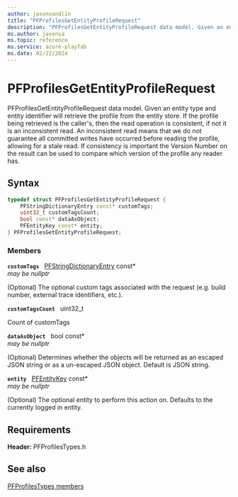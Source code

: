 ```yaml
---
author: jasonsandlin
title: "PFProfilesGetEntityProfileRequest"
description: "PFProfilesGetEntityProfileRequest data model. Given an entity type and entity identifier will retrieve the profile from the entity store. If the profile being retrieved is the caller's, then the read operation is consistent, if not it is an inconsistent read. An inconsistent read means that we do not guarantee all committed writes have occurred before reading the profile, allowing for a stale read. If consistency is important the Version Number on the result can be used to compare which version of the profile any reader has."
ms.author: jasonsa
ms.topic: reference
ms.service: azure-playfab
ms.date: 02/22/2024
---
```


# PFProfilesGetEntityProfileRequest  

PFProfilesGetEntityProfileRequest data model. Given an entity type and entity identifier will retrieve the profile from the entity store. If the profile being retrieved is the caller's, then the read operation is consistent, if not it is an inconsistent read. An inconsistent read means that we do not guarantee all committed writes have occurred before reading the profile, allowing for a stale read. If consistency is important the Version Number on the result can be used to compare which version of the profile any reader has.  

## Syntax  
  
```cpp
typedef struct PFProfilesGetEntityProfileRequest {  
    PFStringDictionaryEntry const* customTags;  
    uint32_t customTagsCount;  
    bool const* dataAsObject;  
    PFEntityKey const* entity;  
} PFProfilesGetEntityProfileRequest;  
```
  
### Members  
  
**`customTags`** &nbsp; [PFStringDictionaryEntry](../../pftypes/structs/pfstringdictionaryentry.md) const*  
*may be nullptr*  
  
(Optional) The optional custom tags associated with the request (e.g. build number, external trace identifiers, etc.).
  
**`customTagsCount`** &nbsp; uint32_t  
  
Count of customTags
  
**`dataAsObject`** &nbsp; bool const*  
*may be nullptr*  
  
(Optional) Determines whether the objects will be returned as an escaped JSON string or as a un-escaped JSON object. Default is JSON string.
  
**`entity`** &nbsp; [PFEntityKey](../../pftypes/structs/pfentitykey-c.md) const*  
*may be nullptr*  
  
(Optional) The optional entity to perform this action on. Defaults to the currently logged in entity.
  
  
## Requirements  
  
**Header:** PFProfilesTypes.h
  
## See also  
[PFProfilesTypes members](../pfprofilestypes_members.md)  

  
  
